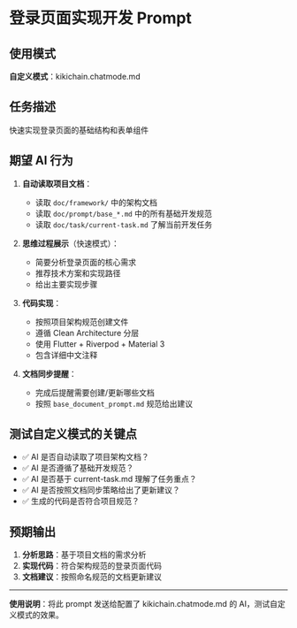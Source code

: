 # 登录页面实现开发 Prompt

## 使用模式
**自定义模式**：kikichain.chatmode.md

## 任务描述
快速实现登录页面的基础结构和表单组件

## 期望 AI 行为
1. **自动读取项目文档**：
   - 读取 `doc/framework/` 中的架构文档
   - 读取 `doc/prompt/base_*.md` 中的所有基础开发规范
   - 读取 `doc/task/current-task.md` 了解当前开发任务

2. **思维过程展示**（快速模式）：
   - 简要分析登录页面的核心需求
   - 推荐技术方案和实现路径
   - 给出主要实现步骤

3. **代码实现**：
   - 按照项目架构规范创建文件
   - 遵循 Clean Architecture 分层
   - 使用 Flutter + Riverpod + Material 3
   - 包含详细中文注释

4. **文档同步提醒**：
   - 完成后提醒需要创建/更新哪些文档
   - 按照 `base_document_prompt.md` 规范给出建议

## 测试自定义模式的关键点
- ✅ AI 是否自动读取了项目架构文档？
- ✅ AI 是否遵循了基础开发规范？
- ✅ AI 是否基于 current-task.md 理解了任务重点？
- ✅ AI 是否按照文档同步策略给出了更新建议？
- ✅ 生成的代码是否符合项目规范？

## 预期输出
1. **分析思路**：基于项目文档的需求分析
2. **实现代码**：符合架构规范的登录页面代码
3. **文档建议**：按照命名规范的文档更新建议

---
**使用说明**：将此 prompt 发送给配置了 kikichain.chatmode.md 的 AI，测试自定义模式的效果。
